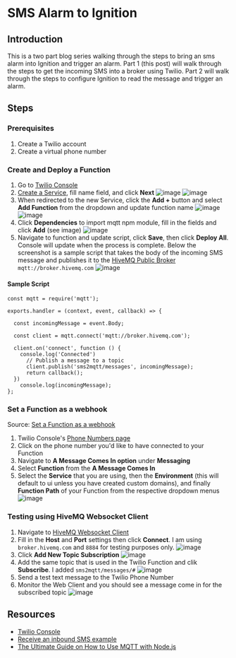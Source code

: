 # SMS Alarm to Ignition
## Introduction
This is a two part blog series walking through the steps to bring an sms alarm into Ignition and trigger an alarm. Part 1 (this post) will walk through the steps to get the incoming SMS into a broker using Twilio. Part 2 will walk through the steps to configure Ignition to read the message and trigger an alarm.

## Steps
### Prerequisites
1. Create a Twilio account
2. Create a virtual phone number

### Create and Deploy a Function
1. Go to [Twilio Console](https://www.twilio.com/console/functions/overview)
2. [Create a Service](https://www.twilio.com/console/functions/overview/services), fill name field, and click **Next**
  ![image](https://github.com/user-attachments/assets/f862a478-0f86-4790-89c4-a2166ed07bd2)
  ![image](https://github.com/user-attachments/assets/60e5548c-d44f-4443-81bf-e660ecc2d79f)
3. When redirected to the new Service, click the **Add +** button and select **Add Function** from the dropdown and update function name
  ![image](https://github.com/user-attachments/assets/07458e62-e402-4d1b-8cef-6729f6a66b14)
  ![image](https://github.com/user-attachments/assets/39cd2618-a41b-406c-8b6f-9557b02c648b)
4. Click **Dependencies** to import mqtt npm module, fill in the fields and click **Add** (see image)
  ![image](https://github.com/user-attachments/assets/7dee8341-0567-41f5-b95a-89d656d098f6)
5. Navigate to function and update script, click **Save**, then click **Deploy All**. Console will update when the process is complete. Below the screenshot is a sample script that takes the body of the incoming SMS message and publishes it to the [HiveMQ Public Broker]([url](https://www.hivemq.com/mqtt/public-mqtt-broker/)) `mqtt://broker.hivemq.com` 
  ![image](https://github.com/user-attachments/assets/1ca1f9a3-0b92-469d-852e-37a91fad1713)

#### Sample Script
```
const mqtt = require('mqtt');

exports.handler = (context, event, callback) => {

  const incomingMessage = event.Body;

  const client = mqtt.connect('mqtt://broker.hivemq.com');

  client.on('connect', function () {
    console.log('Connected')
      // Publish a message to a topic
      client.publish('sms2mqtt/messages', incomingMessage);
      return callback();
  })
	console.log(incomingMessage);
};
```

### Set a Function as a webhook
Source: [Set a Function as a webhook](https://www.twilio.com/docs/serverless/functions-assets/quickstart/receive-sms#set-a-function-as-a-webhook)
1. Twilio Console's [Phone Numbers page](https://www.twilio.com/console/phone-numbers/incoming)
2. Click on the phone number you'd like to have connected to your Function
3. Navigate to **A Message Comes In option** under **Messaging**
4. Select **Function** from the **A Message Comes In**
5. Select the **Service** that you are using, then the **Environment** (this will default to ui unless you have created custom domains), and finally **Function Path** of your Function from the respective dropdown menus
   ![image](https://github.com/user-attachments/assets/16e80ef1-0675-4268-bd9b-b529d5bbeb8e)

### Testing using HiveMQ Websocket Client
1. Navigate to [HiveMQ Websocket Client](https://www.hivemq.com/demos/websocket-client/)
2. Fill in the **Host** and **Port** settings then click **Connect**. I am using `broker.hivemq.com` and `8884` for testing purposes only.
   ![image](https://github.com/user-attachments/assets/dc009228-c312-4b15-bc69-bfe7f1b6911a)
3. Click **Add New Topic Subscription**
   ![image](https://github.com/user-attachments/assets/124f1e99-ba5a-43d8-a53b-295b9882a704)
4. Add the same topic that is used in the Twilio Function and clik **Subscribe**. I added `sms2mqtt/messages/#`
   ![image](https://github.com/user-attachments/assets/886dbc51-dd0e-4114-8fcd-bca3e14dd406)
5. Send a test text message to the Twilio Phone Number
6. Monitor the Web Client and you should see a message come in for the subscribed topic
   ![image](https://github.com/user-attachments/assets/f551b8ad-5f89-46ea-b74c-db628e11048b)

## Resources
* [Twilio Console](https://www.twilio.com/console/functions/overview)
* [Receive an inbound SMS example](https://www.twilio.com/docs/serverless/functions-assets/quickstart/receive-sms)
* [The Ultimate Guide on How to Use MQTT with Node.js](https://www.hivemq.com/blog/ultimate-guide-on-how-to-use-mqtt-with-node-js/)
